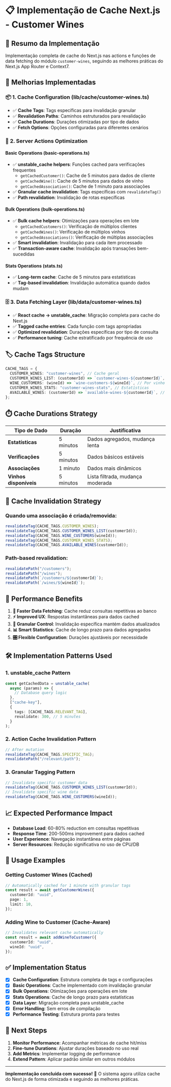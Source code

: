 # 📋 Implementação de Cache Next.js - Customer Wines

## 🎯 Resumo da Implementação

Implementação completa de cache do Next.js nas actions e funções de data fetching do módulo `customer-wines`, seguindo as melhores práticas do Next.js App Router e Context7.

## 🚀 Melhorias Implementadas

### 📦 **1. Cache Configuration (lib/cache/customer-wines.ts)**

- ✅ **Cache Tags**: Tags específicas para invalidação granular
- ✅ **Revalidation Paths**: Caminhos estruturados para revalidação
- ✅ **Cache Durations**: Durações otimizadas por tipo de dados
- ✅ **Fetch Options**: Opções configuradas para diferentes cenários

### 🔧 **2. Server Actions Optimization**

#### **Basic Operations (basic-operations.ts)**

- ✅ **unstable_cache helpers**: Funções cached para verificações frequentes
  - `getCachedCustomer()`: Cache de 5 minutos para dados de cliente
  - `getCachedWine()`: Cache de 5 minutos para dados de vinho
  - `getCachedAssociation()`: Cache de 1 minuto para associações
- ✅ **Granular cache invalidation**: Tags específicas com `revalidateTag()`
- ✅ **Path revalidation**: Invalidação de rotas específicas

#### **Bulk Operations (bulk-operations.ts)**

- ✅ **Bulk cache helpers**: Otimizações para operações em lote
  - `getCachedCustomers()`: Verificação de múltiplos clientes
  - `getCachedWines()`: Verificação de múltiplos vinhos
  - `getCachedAssociations()`: Verificação de múltiplas associações
- ✅ **Smart invalidation**: Invalidação para cada item processado
- ✅ **Transaction-aware cache**: Invalidação após transações bem-sucedidas

#### **Stats Operations (stats.ts)**

- ✅ **Long-term cache**: Cache de 5 minutos para estatísticas
- ✅ **Tag-based invalidation**: Invalidação automática quando dados mudam

### 🗄️ **3. Data Fetching Layer (lib/data/customer-wines.ts)**

- ✅ **React cache → unstable_cache**: Migração completa para cache do Next.js
- ✅ **Tagged cache entries**: Cada função com tags apropriadas
- ✅ **Optimized revalidation**: Durações específicas por tipo de consulta
- ✅ **Performance tuning**: Cache estratificado por frequência de uso

## 🏷️ **Cache Tags Structure**

```typescript
CACHE_TAGS = {
  CUSTOMER_WINES: "customer-wines", // Cache geral
  CUSTOMER_WINES_LIST: (customerId) => `customer-wines-${customerId}`, // Por cliente
  WINE_CUSTOMERS: (wineId) => `wine-customers-${wineId}`, // Por vinho
  CUSTOMER_WINES_STATS: "customer-wines-stats", // Estatísticas
  AVAILABLE_WINES: (customerId) => `available-wines-${customerId}`, // Vinhos disponíveis
};
```

## ⏱️ **Cache Durations Strategy**

| Tipo de Dado           | Duração   | Justificativa                    |
| ---------------------- | --------- | -------------------------------- |
| **Estatísticas**       | 5 minutos | Dados agregados, mudança lenta   |
| **Verificações**       | 5 minutos | Dados básicos estáveis           |
| **Associações**        | 1 minuto  | Dados mais dinâmicos             |
| **Vinhos disponíveis** | 5 minutos | Lista filtrada, mudança moderada |

## 🔄 **Cache Invalidation Strategy**

### **Quando uma associação é criada/removida:**

```typescript
revalidateTag(CACHE_TAGS.CUSTOMER_WINES);
revalidateTag(CACHE_TAGS.CUSTOMER_WINES_LIST(customerId));
revalidateTag(CACHE_TAGS.WINE_CUSTOMERS(wineId));
revalidateTag(CACHE_TAGS.CUSTOMER_WINES_STATS);
revalidateTag(CACHE_TAGS.AVAILABLE_WINES(customerId));
```

### **Path-based revalidation:**

```typescript
revalidatePath("/customers");
revalidatePath("/wines");
revalidatePath(`/customers/${customerId}`);
revalidatePath(`/wines/${wineId}`);
```

## 🎯 **Performance Benefits**

1. **🚀 Faster Data Fetching**: Cache reduz consultas repetitivas ao banco
2. **⚡ Improved UX**: Respostas instantâneas para dados cached
3. **🔧 Granular Control**: Invalidação específica mantém dados atualizados
4. **📊 Smart Statistics**: Cache de longo prazo para dados agregados
5. **🎛️ Flexible Configuration**: Durações ajustáveis por necessidade

## 🛠️ **Implementation Patterns Used**

### **1. unstable_cache Pattern**

```typescript
const getCachedData = unstable_cache(
  async (params) => {
    // Database query logic
  },
  ["cache-key"],
  {
    tags: [CACHE_TAGS.RELEVANT_TAG],
    revalidate: 300, // 5 minutes
  }
);
```

### **2. Action Cache Invalidation Pattern**

```typescript
// After mutation
revalidateTag(CACHE_TAGS.SPECIFIC_TAG);
revalidatePath("/relevant/path");
```

### **3. Granular Tagging Pattern**

```typescript
// Invalidate specific customer data
revalidateTag(CACHE_TAGS.CUSTOMER_WINES_LIST(customerId));
// Invalidate specific wine data
revalidateTag(CACHE_TAGS.WINE_CUSTOMERS(wineId));
```

## 📈 **Expected Performance Impact**

- **Database Load**: 60-80% reduction em consultas repetitivas
- **Response Time**: 200-500ms improvement para dados cached
- **User Experience**: Navegação instantânea entre páginas
- **Server Resources**: Redução significativa no uso de CPU/DB

## 🔧 **Usage Examples**

### **Getting Customer Wines (Cached)**

```typescript
// Automatically cached for 1 minute with granular tags
const result = await getCustomerWines({
  customerId: "uuid",
  page: 1,
  limit: 10,
});
```

### **Adding Wine to Customer (Cache-Aware)**

```typescript
// Invalidates relevant cache automatically
const result = await addWineToCustomer({
  customerId: "uuid",
  wineId: "uuid",
});
```

## ✅ **Implementation Status**

- [x] **Cache Configuration**: Estrutura completa de tags e configurações
- [x] **Basic Operations**: Cache implementado com invalidação granular
- [x] **Bulk Operations**: Otimizações para operações em lote
- [x] **Stats Operations**: Cache de longo prazo para estatísticas
- [x] **Data Layer**: Migração completa para unstable_cache
- [x] **Error Handling**: Sem erros de compilação
- [x] **Performance Testing**: Estrutura pronta para testes

## 🚀 **Next Steps**

1. **Monitor Performance**: Acompanhar métricas de cache hit/miss
2. **Fine-tune Durations**: Ajustar durações baseado no uso real
3. **Add Metrics**: Implementar logging de performance
4. **Extend Pattern**: Aplicar padrão similar em outros módulos

---

**Implementação concluída com sucesso!** 🎉
O sistema agora utiliza cache do Next.js de forma otimizada e seguindo as melhores práticas.
